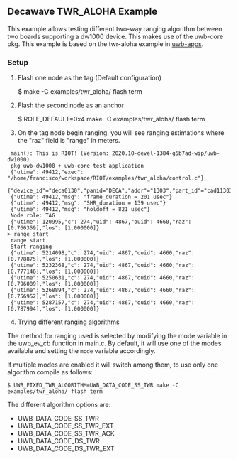 ## Decawave TWR_ALOHA Example

This example allows testing different two-way ranging algorithm between
two boards supporting a dw1000 device. This makes use of the uwb-core
pkg. This example is based on the twr-aloha example in
[uwb-apps](https://github.com/Decawave/uwb-apps/tree/master/apps/twr_aloha).

### Setup

1. Flash one node as the tag (Default configuration)

    $ make -C examples/twr_aloha/ flash term

2. Flash the second node as an anchor

    $ ROLE_DEFAULT=0x4 make -C examples/twr_aloha/ flash term

3. On the tag node begin ranging, you will see ranging estimations where
the "raz" field is "range" in meters.

```
 main(): This is RIOT! (Version: 2020.10-devel-1384-g5b7ad-wip/uwb-dw1000)
 pkg uwb-dw1000 + uwb-core test application
 {"utime": 49412,"exec": "/home/francisco/workspace/RIOT/examples/twr_aloha/control.c"}
 {"device_id"="deca0130","panid="DECA","addr"="1303","part_id"="cad11303","lot_id"="402c188"}
 {"utime": 49412,"msg": "frame_duration = 201 usec"}
 {"utime": 49412,"msg": "SHR_duration = 139 usec"}
 {"utime": 49412,"msg": "holdoff = 821 usec"}
 Node role: TAG
 {"utime": 120995,"c": 274,"uid": 4867,"ouid": 4660,"raz": [0.766359],"los": [1.000000]}
> range start
 range start
 Start ranging
 {"utime": 5214098,"c": 274,"uid": 4867,"ouid": 4660,"raz": [0.778875],"los": [1.000000]}
 {"utime": 5232368,"c": 274,"uid": 4867,"ouid": 4660,"raz": [0.777146],"los": [1.000000]}
 {"utime": 5250631,"c": 274,"uid": 4867,"ouid": 4660,"raz": [0.796009],"los": [1.000000]}
 {"utime": 5268894,"c": 274,"uid": 4867,"ouid": 4660,"raz": [0.756952],"los": [1.000000]}
 {"utime": 5287157,"c": 274,"uid": 4867,"ouid": 4660,"raz": [0.787994],"los": [1.000000]}
```

4. Trying different ranging algorithms

The method for ranging used is selected by modifying the mode variable
in the uwb_ev_cb function in main.c. By default, it will use one of the
modes available and setting the `mode` variable accordingly.

If multiple modes are enabled it will switch among them, to use only
one algorithm compile as follows:

    $ UWB_FIXED_TWR_ALGORITHM=UWB_DATA_CODE_SS_TWR make -C examples/twr_aloha/ flash term

The different algorithm options are:

- UWB_DATA_CODE_SS_TWR
- UWB_DATA_CODE_SS_TWR_EXT
- UWB_DATA_CODE_SS_TWR_ACK
- UWB_DATA_CODE_DS_TWR
- UWB_DATA_CODE_DS_TWR_EXT
